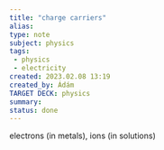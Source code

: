 ```yaml
---
title: "charge carriers"
alias: 
type: note
subject: physics
tags:
 - physics
 - electricity
created: 2023.02.08 13:19
created_by: Ádám
TARGET DECK: physics
summary: 
status: done 
---
```

electrons (in metals), ions (in solutions)
